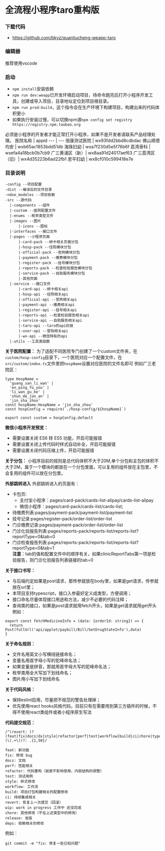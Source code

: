 # 全流程小程序taro重构版
### 下载代码
* https://github.com/bkyz/quanliucheng-weapp-taro
### 编辑器
推荐使用vscode
### 启动
* `npm install`安装依赖
* `npm run dev:weapp`已开发环境启动项目，待命令跑完后打开小程序开发工具，创建或导入项目，目录地址定位到项目根目录。
* `npm run prod:build`，这个指令会在生产环境下构建项目，构建出来的代码体积更小
* 如果执行安装过慢，可以切换npm源`npm config set registry https://registry.npm.taobao.org`

必须是小程序的开发者才能正常打开小程序，如果不是开发者请联系产品经理处理。
医院名称 | appid
--- | ---
倍康测试医院 | wx93fdd2bbd8cdbdac
佛山顺德均安 | wxb65ac1853bdd51db
海珠妇幼 | wxa7f230d5e5f76b6f
荔湾骨科 | wxefa4a18bcb0b7cb9
广三黄浦区（新）| wx8aa91d24017aef63
广三荔湾区（旧）| wx4d35223b6ad22fb1
恩平妇幼 | wx8cf010c599418e7e

### 目录说明
```
-config --项目配置
-dist --编译后的文件目录
-ndoe_modeles --项目依赖
-src --源代码
  |-components --组件
  |-custom --医院配置文件
  |-enums --枚举类型文件
  |-images --图片
      |-icons --图标
  |-interfaces --接口文件
  |-pages --小程序页面
      |-card-pack --绑卡相关页面分包
      |-hosp-pack --住院模块分包
      |-official-pack --官网模块分包
      |-payment-pack --缴费模块分包
      |-register-pack --挂号模块分包
      |-reports-pack --检查检验报告模块分包
      |-service-pack --自助服务模块分包
      |-其他页面
  |-service --接口文件
      |-card-api --绑卡相关api
      |-hosp-api --住院相关api
      |-official-api --官网相关api
      |-payment-api --缴费相关api
      |-register-api --挂号相关api
      |-reports-api --检查检验报告相关api
      |-service-api --自助服务相关api
      |-taro-api --taro的api封装
      |-user-api --登陆相关api
      |-wx-api --微信特有的api
  |-utils --工具类函数
```
**关于医院配置：** 为了适配不同医院专门创建了一个custom文件夹，在`custom/hosp-config`目录下，一个医院对应一个配置文件，在`src/custom/index.ts`文件里把`hospName`设置对应医院的文件名即可
例如广三老院区：
```
type HospName = 
  'guang_san_li_wan' |
  'en_ping_fu_you' |
  'li_wan_gu_ke' |
  'shun_de_jun_an' | 
  'jin_sha_zhou'
const hospName:HospName = 'jin_sha_zhou'
const hospConfig = require(`./hosp-config/${hospName}`)

export const custom = hospConfig.default
```

**微信小程序开发预览：**
* 需要设置关闭 ES6 转 ES5 功能，开启可能报错
* 需要设置关闭上传代码时样式自动补全，开启可能报错
* 需要设置关闭代码压缩上传，开启可能报错


**关于分包：** 
小程序目前的规则是总代码体积不大于20M,单个分包和主包的体积不大于2M，属于一个模块的都放在一个分包里面，可以复用的组件放在主包里，不会复用的组件可以放在分包里。

**外部跳转进入**
外部跳转进入的页面有：
* 卡包页:
  * 支付宝小程序：pages/card-pack/cards-list-alipay/cards-list-alipay
  *  微信小程序：pages/card-pack/cards-list/cards-list;
* 待缴费列表:pages/payment-pack/payment-list/payment-list
* 挂号记录:pages/register-pack/order-list/order-list
* 门诊缴费记录:pages/payment-pack/order-list/order-list
* 门诊化验报告列表:pages/reports-pack/reports-list/reports-list?reportType=0&tab=0 
* 门诊检查报告列表:pages/reports-pack/reports-list/reports-list?reportType=0&tab=1  
**注意**：tab的值和配置文件中的顺序有关，如果clinicReportTabs第一项是检验报告，则门诊化验报告列表链接的tab=0

**关于接口书写：** 
* 与后端约定如果是post请求，那传参就放在body里，如果是get请求，传参就放在url里；
* 本项目支持typescript，接口入参最好定义成类型，方便调用；
* 接口命名尽量体现接口用途和方法，减少不必要的代码注释；
* 查询类的接口，如果是post请求就用fetch开头，如果是get请求就用get开头
例如：
```
export const fetchMedicineInfo = (data: {orderId: string}) => {
  return Post(fullUrl('api/applet/paybill/Bill/GetDrugStateInfo'),data)
}
```

**关于命名规则：** 
* 文件名用英文小写横线链接命名；
* 变量名用首字母小写的驼峰命名法；
* 如果变量是拼音，那就用首字母大写的驼峰命名法；
* 枚举类用全大写加下划线命名；
* 图片用小写加下划线命名

**关于代码风格：** 
* 保持eslint启用，尽量把不规范的警告处理掉；
* 优先使用react hooks风格代码，目前只有在需要用到第三方插件的时候，不得不使用react类组件或者小程序原生写法

**代码提交规范：**  
```
/^(revert: )?(feat|fix|docs|dx|style|refactor|perf|test|workflow|build|ci|chore|types|wip|release)(\(.+\))?: .{1,50}/
```

```
feat: 新功能
fix: 修改 bug
docs: 文档
perf: 性能相关
refactor: 代码重构（就是不影响使用，内部结构的调整）
test: 测试用例
style: 样式修改
workflow: 工作流
build: 项目打包构建相关的配置修改
ci: 持续集成相关
revert: 恢复上一次提交（回滚）
wip: work in progress 工作中 还没完成
chore: 其他修改（不在上述类型中的修改）
release: 发版
deps: 依赖相关的修改
```
例如：
```
git commit -m "fix: 修复一些已知问题"
```
